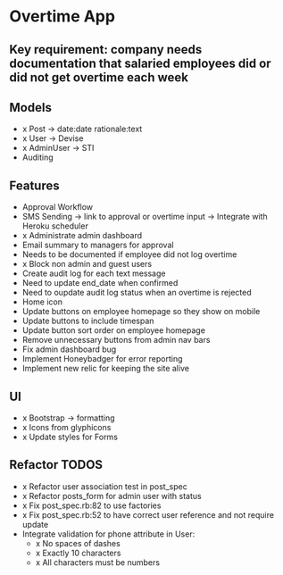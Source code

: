 # Overtime App

## Key requirement: company needs documentation that salaried employees did or did not get overtime each week

## Models
- x Post -> date:date rationale:text
- x User -> Devise
- x AdminUser -> STI
- Auditing

## Features
- Approval Workflow
- SMS Sending -> link to approval or overtime input -> Integrate with Heroku scheduler
- x Administrate admin dashboard
- Email summary to managers for approval
- Needs to be documented if employee did not log overtime
- x Block non admin and guest users
- Create audit log for each text message
- Need to update end_date when confirmed
- Need to oupdate audit log status when an overtime is rejected
- Home icon
- Update buttons on employee homepage so they show on mobile
- Update buttons to include timespan
- Update button sort order on employee homepage
- Remove unnecessary buttons from admin nav bars
- Fix admin dashboard bug
- Implement Honeybadger for error reporting
- Implement new relic for keeping the site alive

## UI
- x Bootstrap -> formatting
- x Icons from glyphicons
- x Update styles for Forms

## Refactor TODOS
- x Refactor user association test in post_spec
- x Refactor posts_form for admin user with status
- x Fix post_spec.rb:82 to use factories
- x Fix post_spec.rb:52 to have correct user reference and not require update
- Integrate validation for phone attribute in User:
  - x No spaces of dashes
  - x Exactly 10 characters
  - x All characters must be numbers